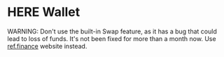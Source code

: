 # HERE Wallet

WARNING: Don't use the built-in Swap feature, as it has a bug that could lead to loss of funds. It's not been fixed for more than a month now. Use [ref.finance](../../lvl2/exchanging-tokens-ref.md) website instead.
